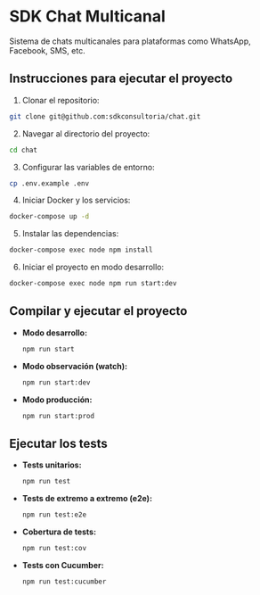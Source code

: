 # SDK Chat Multicanal

Sistema de chats multicanales para plataformas como WhatsApp, Facebook, SMS, etc.

## Instrucciones para ejecutar el proyecto

1. Clonar el repositorio:

  ```bash
  git clone git@github.com:sdkconsultoria/chat.git
  ```

2. Navegar al directorio del proyecto:

  ```bash
  cd chat
  ```

3. Configurar las variables de entorno:

  ```bash
  cp .env.example .env
  ```

4. Iniciar Docker y los servicios:

  ```bash
  docker-compose up -d
  ```

5. Instalar las dependencias:

  ```bash
  docker-compose exec node npm install
  ```

6. Iniciar el proyecto en modo desarrollo:

  ```bash
  docker-compose exec node npm run start:dev
  ```

## Compilar y ejecutar el proyecto

- **Modo desarrollo:**

  ```bash
  npm run start
  ```

- **Modo observación (watch):**

  ```bash
  npm run start:dev
  ```

- **Modo producción:**

  ```bash
  npm run start:prod
  ```

## Ejecutar los tests

- **Tests unitarios:**

  ```bash
  npm run test
  ```

- **Tests de extremo a extremo (e2e):**

  ```bash
  npm run test:e2e
  ```

- **Cobertura de tests:**

  ```bash
  npm run test:cov
  ```

- **Tests con Cucumber:**

  ```bash
  npm run test:cucumber
  ```